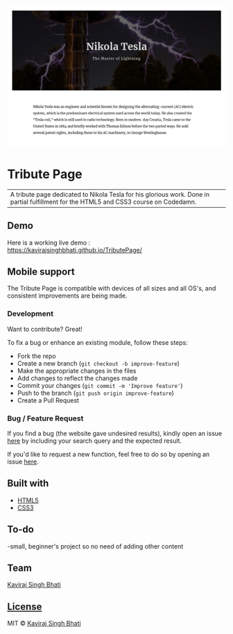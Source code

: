 # ![TributePage](https://github.com/KavirajSinghBhati/TributePage/blob/master/webp-sc.png)
# Tribute Page
<table>
<tr>
<td>
  A tribute page dedicated to Nikola Tesla for his glorious work. Done in partial fulfillment for the HTML5 and CSS3 course on Codedamn.
</td>
</tr>
</table>


## Demo
Here is a working live demo :  https://kavirajsinghbhati.github.io/TributePage/

## Mobile support
The Tribute Page is compatible with devices of all sizes and all OS's, and consistent improvements are being made.


### Development
Want to contribute? Great!

To fix a bug or enhance an existing module, follow these steps:

- Fork the repo
- Create a new branch (`git checkout -b improve-feature`)
- Make the appropriate changes in the files
- Add changes to reflect the changes made
- Commit your changes (`git commit -m 'Improve feature'`)
- Push to the branch (`git push origin improve-feature`)
- Create a Pull Request 

### Bug / Feature Request

If you find a bug (the website gave undesired results), kindly open an issue [here](https://github.com/KavirajSinghBhati/TributePage/issues/new) by including your search query and the expected result.

If you'd like to request a new function, feel free to do so by opening an issue [here](https://github.com/KavirajSinghBhati/TributePage/issues/new).


## Built with 

- [HTML5](https://developer.mozilla.org/en-US/docs/Glossary/HTML5)
- [CSS3](https://developer.mozilla.org/en-US/docs/Web/CSS)



## To-do
-small, beginner's project so no need of adding other content

## Team

[Kaviraj Singh Bhati ](https://github.com/KavirajSinghBhati)


## [License](https://github.com/KavirajSinghBhati/TributePage/blob/master/LICENSE)

MIT © [Kaviraj Singh Bhati ](https://github.com/KavirajSinghBhati)

